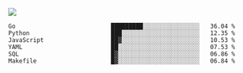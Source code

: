 ![](https://github-profile-summary-cards.vercel.app/api/cards/profile-details?username=igtm&theme=dracula)
<!--START_SECTION:waka-->

```text
Go                           █████████░░░░░░░░░░░░░░░░   36.04 %
Python                       ███░░░░░░░░░░░░░░░░░░░░░░   12.35 %
JavaScript                   ██▓░░░░░░░░░░░░░░░░░░░░░░   10.53 %
YAML                         ██░░░░░░░░░░░░░░░░░░░░░░░   07.53 %
SQL                          █▓░░░░░░░░░░░░░░░░░░░░░░░   06.86 %
Makefile                     █▓░░░░░░░░░░░░░░░░░░░░░░░   06.84 %
```

<!--END_SECTION:waka-->
